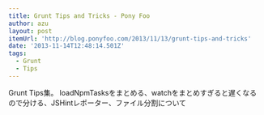```yaml
---
title: Grunt Tips and Tricks - Pony Foo
author: azu
layout: post
itemUrl: 'http://blog.ponyfoo.com/2013/11/13/grunt-tips-and-tricks'
date: '2013-11-14T12:48:14.501Z'
tags:
  - Grunt
  - Tips
---
```

Grunt Tips集。
loadNpmTasksをまとめる、watchをまとめすぎると遅くなるので分ける、JSHintレポーター、ファイル分割について
